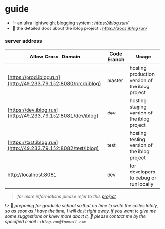 # guide

* ✨ an ultra lightweight blogging system : *https://iblog.run/*
* 📖 the detailed docs about the iblog project : *https://docs.iblog.run/*


### server address

| Allow Cross-Domain | Code Branch | Usage |
|--------------------|-------------|-------|
|[https://prod.iblog.run](http://49.233.79.152:8080/prod/iblog) | master | hosting production version of the iblog project  |
|[https://dev.iblog.run](http://49.233.79.152:8081/dev/iblog)   | dev    | hosting staging version of the iblog project     |
|[https://test.iblog.run](http://49.233.79.152:8082/test/iblog) | test   | hosting testing version of the iblog project     |
|[http://localhost:8081](http://localhost:8081)                 | dev    | for developers to debug or run locally           |

> *for more informations please refer to this [project](https://github.com/YUbuntu0109/iblog-azure-test)*


!> 📖 *preparing for graduate school so that no time to write the codes lately, so as soon as I have the time, I will do it right away.  if you want to give me some suggestions or know more about it, 📧 please contact me by the specified email : `iblog.run@foxmail.com`*
